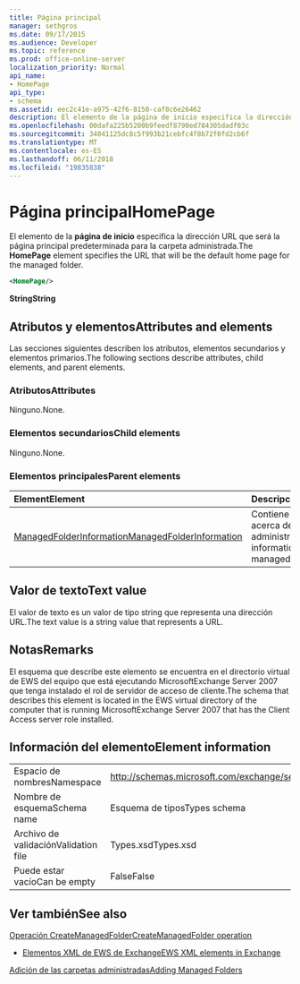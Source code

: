```yaml
---
title: Página principal
manager: sethgros
ms.date: 09/17/2015
ms.audience: Developer
ms.topic: reference
ms.prod: office-online-server
localization_priority: Normal
api_name:
- HomePage
api_type:
- schema
ms.assetid: eec2c41e-a975-42f6-8150-caf8c6e26462
description: El elemento de la página de inicio especifica la dirección URL que será la página principal predeterminada para la carpeta administrada.
ms.openlocfilehash: 00dafa225b5200b9feedf8790ed784305dadf03c
ms.sourcegitcommit: 34041125dc8c5f993b21cebfc4f8b72f0fd2cb6f
ms.translationtype: MT
ms.contentlocale: es-ES
ms.lasthandoff: 06/11/2018
ms.locfileid: "19835838"
---
```

# <a name="homepage"></a><span data-ttu-id="cd3ec-103">Página principal</span><span class="sxs-lookup"><span data-stu-id="cd3ec-103">HomePage</span></span>

<span data-ttu-id="cd3ec-104">El elemento de la **página de inicio** especifica la dirección URL que será la página principal predeterminada para la carpeta administrada.</span><span class="sxs-lookup"><span data-stu-id="cd3ec-104">The **HomePage** element specifies the URL that will be the default home page for the managed folder.</span></span> 
  
```xml
<HomePage/>
```

 <span data-ttu-id="cd3ec-105">**String**</span><span class="sxs-lookup"><span data-stu-id="cd3ec-105">**String**</span></span>
## <a name="attributes-and-elements"></a><span data-ttu-id="cd3ec-106">Atributos y elementos</span><span class="sxs-lookup"><span data-stu-id="cd3ec-106">Attributes and elements</span></span>

<span data-ttu-id="cd3ec-107">Las secciones siguientes describen los atributos, elementos secundarios y elementos primarios.</span><span class="sxs-lookup"><span data-stu-id="cd3ec-107">The following sections describe attributes, child elements, and parent elements.</span></span>
  
### <a name="attributes"></a><span data-ttu-id="cd3ec-108">Atributos</span><span class="sxs-lookup"><span data-stu-id="cd3ec-108">Attributes</span></span>

<span data-ttu-id="cd3ec-109">Ninguno.</span><span class="sxs-lookup"><span data-stu-id="cd3ec-109">None.</span></span>
  
### <a name="child-elements"></a><span data-ttu-id="cd3ec-110">Elementos secundarios</span><span class="sxs-lookup"><span data-stu-id="cd3ec-110">Child elements</span></span>

<span data-ttu-id="cd3ec-111">Ninguno.</span><span class="sxs-lookup"><span data-stu-id="cd3ec-111">None.</span></span>
  
### <a name="parent-elements"></a><span data-ttu-id="cd3ec-112">Elementos principales</span><span class="sxs-lookup"><span data-stu-id="cd3ec-112">Parent elements</span></span>

|<span data-ttu-id="cd3ec-113">**Element**</span><span class="sxs-lookup"><span data-stu-id="cd3ec-113">**Element**</span></span>|<span data-ttu-id="cd3ec-114">**Descripción**</span><span class="sxs-lookup"><span data-stu-id="cd3ec-114">**Description**</span></span>|
|:-----|:-----|
|[<span data-ttu-id="cd3ec-115">ManagedFolderInformation</span><span class="sxs-lookup"><span data-stu-id="cd3ec-115">ManagedFolderInformation</span></span>](managedfolderinformation.md) <br/> |<span data-ttu-id="cd3ec-116">Contiene información acerca de una carpeta administrada.</span><span class="sxs-lookup"><span data-stu-id="cd3ec-116">Contains information about a managed folder.</span></span>  <br/> |
   
## <a name="text-value"></a><span data-ttu-id="cd3ec-117">Valor de texto</span><span class="sxs-lookup"><span data-stu-id="cd3ec-117">Text value</span></span>

<span data-ttu-id="cd3ec-118">El valor de texto es un valor de tipo string que representa una dirección URL.</span><span class="sxs-lookup"><span data-stu-id="cd3ec-118">The text value is a string value that represents a URL.</span></span>
  
## <a name="remarks"></a><span data-ttu-id="cd3ec-119">Notas</span><span class="sxs-lookup"><span data-stu-id="cd3ec-119">Remarks</span></span>

<span data-ttu-id="cd3ec-120">El esquema que describe este elemento se encuentra en el directorio virtual de EWS del equipo que está ejecutando MicrosoftExchange Server 2007 que tenga instalado el rol de servidor de acceso de cliente.</span><span class="sxs-lookup"><span data-stu-id="cd3ec-120">The schema that describes this element is located in the EWS virtual directory of the computer that is running MicrosoftExchange Server 2007 that has the Client Access server role installed.</span></span>
  
## <a name="element-information"></a><span data-ttu-id="cd3ec-121">Información del elemento</span><span class="sxs-lookup"><span data-stu-id="cd3ec-121">Element information</span></span>

|||
|:-----|:-----|
|<span data-ttu-id="cd3ec-122">Espacio de nombres</span><span class="sxs-lookup"><span data-stu-id="cd3ec-122">Namespace</span></span>  <br/> |http://schemas.microsoft.com/exchange/services/2006/types  <br/> |
|<span data-ttu-id="cd3ec-123">Nombre de esquema</span><span class="sxs-lookup"><span data-stu-id="cd3ec-123">Schema name</span></span>  <br/> |<span data-ttu-id="cd3ec-124">Esquema de tipos</span><span class="sxs-lookup"><span data-stu-id="cd3ec-124">Types schema</span></span>  <br/> |
|<span data-ttu-id="cd3ec-125">Archivo de validación</span><span class="sxs-lookup"><span data-stu-id="cd3ec-125">Validation file</span></span>  <br/> |<span data-ttu-id="cd3ec-126">Types.xsd</span><span class="sxs-lookup"><span data-stu-id="cd3ec-126">Types.xsd</span></span>  <br/> |
|<span data-ttu-id="cd3ec-127">Puede estar vacío</span><span class="sxs-lookup"><span data-stu-id="cd3ec-127">Can be empty</span></span>  <br/> |<span data-ttu-id="cd3ec-128">False</span><span class="sxs-lookup"><span data-stu-id="cd3ec-128">False</span></span>  <br/> |
   
## <a name="see-also"></a><span data-ttu-id="cd3ec-129">Ver también</span><span class="sxs-lookup"><span data-stu-id="cd3ec-129">See also</span></span>



[<span data-ttu-id="cd3ec-130">Operación CreateManagedFolder</span><span class="sxs-lookup"><span data-stu-id="cd3ec-130">CreateManagedFolder operation</span></span>](createmanagedfolder-operation.md)


- [<span data-ttu-id="cd3ec-131">Elementos XML de EWS de Exchange</span><span class="sxs-lookup"><span data-stu-id="cd3ec-131">EWS XML elements in Exchange</span></span>](ews-xml-elements-in-exchange.md)


[<span data-ttu-id="cd3ec-132">Adición de las carpetas administradas</span><span class="sxs-lookup"><span data-stu-id="cd3ec-132">Adding Managed Folders</span></span>](http://msdn.microsoft.com/library/846658c6-7043-40fb-8439-19f97c2a967f%28Office.15%29.aspx)

